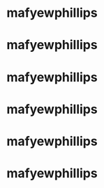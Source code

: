 # mafyewphillips
# mafyewphillips
# mafyewphillips
# mafyewphillips
# mafyewphillips
# mafyewphillips
